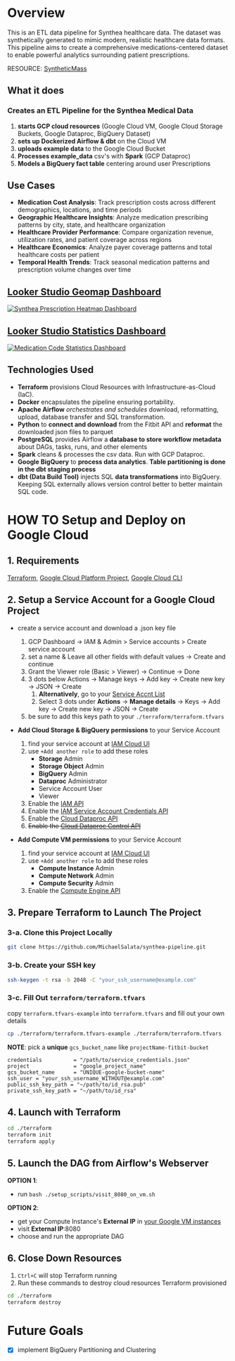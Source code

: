 # Overview
This is an ETL data pipeline for Synthea healthcare data. The dataset was synthetically generated to mimic modern, realistic healthcare data formats. This pipeline aims to create a comprehensive medications-centered dataset to enable powerful analytics surrounding patient prescriptions.

RESOURCE: [SyntheticMass](https://synthea.mitre.org/)

## What it does
### **Creates an ETL Pipeline** for the Synthea Medical Data
1. **starts GCP cloud resources** (Google Cloud VM, Google Cloud Storage Buckets, Google Dataproc, BigQuery Dataset)
2. **sets up Dockerized Airflow & dbt** on the Cloud VM
3. **uploads example data** to the Google Cloud Bucket
4. **Processes example_data** csv's with **Spark** (GCP Dataproc)
5. **Models a BigQuery fact table** centering around user Prescriptions

## Use Cases
- **Medication Cost Analysis**: Track prescription costs across different demographics, locations, and time periods
- **Geographic Healthcare Insights**: Analyze medication prescribing patterns by city, state, and healthcare organization
- **Healthcare Provider Performance**: Compare organization revenue, utilization rates, and patient coverage across regions
- **Healthcare Economics**: Analyze payer coverage patterns and total healthcare costs per patient
- **Temporal Health Trends**: Track seasonal medication patterns and prescription volume changes over time

## [Looker Studio Geomap Dashboard](https://lookerstudio.google.com/s/gSERWFPhl1A)
[![Synthea Prescription Heatmap Dashboard](https://github.com/MichaelSalata/synthea-pipeline/blob/main/imgs/Prescriptions_by_Location.png)](https://lookerstudio.google.com/s/gSERWFPhl1A)

## [Looker Studio Statistics Dashboard](https://lookerstudio.google.com/s/lv6t7ghdid4)
[![Medication Code Statistics Dashboard](https://github.com/MichaelSalata/synthea-pipeline/blob/main/imgs/Medication_Code_stats.png)](https://lookerstudio.google.com/s/lv6t7ghdid4)

## Technologies Used
- **Terraform** provisions Cloud Resources with Infrastructure-as-Cloud (IaC).
- **Docker** encapsulates the pipeline ensuring portability.
- **Apache Airflow** *orchestrates and schedules* download, reformatting, upload, database transfer and SQL transformation.
- **Python** to **connect and download** from the Fitbit API and **reformat** the downloaded json files to parquet
- **PostgreSQL** provides Airflow a **database to store workflow metadata** about DAGs, tasks, runs, and other elements
- **Spark** cleans & processes the csv data. Run with GCP Dataproc. 
- **Google BigQuery** to **process data analytics**. **Table partitioning is done in the dbt staging process**
- **dbt (Data Build Tool)** injects SQL **data transformations** into BigQuery. Keeping SQL externally allows version control better to better maintain SQL code.


# HOW TO Setup and Deploy on Google Cloud
## 1. Requirements
[Terraform](https://developer.hashicorp.com/terraform/install?product_intent=terraform),  [Google Cloud Platform Project](https://console.cloud.google.com/),  [Google Cloud CLI](https://cloud.google.com/sdk/docs/install)

## 2. Setup a Service Account for a Google Cloud Project
- create a service account and download a .json key file
	1. GCP Dashboard -> IAM & Admin > Service accounts > Create service account
	2. set a name & Leave all other fields with default values -> Create and continue
	3. Grant the Viewer role (Basic > Viewer) -> Continue -> Done
	4. 3 dots below Actions -> Manage keys -> Add key -> Create new key -> JSON -> Create
		1. **Alternatively**, go to your [Service Accnt List](https://console.cloud.google.com/iam-admin/serviceaccounts)
		2. Select 3 dots under **Actions** -> **Manage details** -> Keys -> Add key -> Create new key -> JSON -> Create
	5. be sure to add this keys path to your `./terraform/terraform.tfvars`

- **Add Cloud Storage & BigQuery permissions** to your Service Account
	1. find your service account at [IAM Cloud UI](https://console.cloud.google.com/iam-admin/iam) 
	2. use `+Add another role` to add these roles
		- **Storage** Admin
		- **Storage Object** Admin
		- **BigQuery** Admin
        - **Dataproc** Administrator
		- Service Account User
		- Viewer
	3. Enable the [IAM API](https://console.cloud.google.com/apis/library/iam.googleapis.com)
	4. Enable the [IAM Service Account Credentials API](https://console.cloud.google.com/apis/library/iamcredentials.googleapis.com)
	5. Enable the [Cloud Dataproc API](https://console.cloud.google.com/apis/library/dataproc.googleapis.com)
	6. ~~Enable the [Cloud Dataproc Control API](https://console.cloud.google.com/apis/library/dataproc.googleapis.com)~~
- **Add Compute VM permissions** to your Service Account
	1. find your service account at [IAM Cloud UI](https://console.cloud.google.com/iam-admin/iam) 
	2. use `+Add another role` to add these roles
		- **Compute Instance** Admin
		- **Compute Network** Admin
		- **Compute Security** Admin
	3. Enable the [Compute Engine API](https://console.cloud.google.com/apis/library/compute.googleapis.com)

## 3. Prepare Terraform to Launch The Project
### 3-a. Clone this Project Locally
```bash
git clone https://github.com/MichaelSalata/synthea-pipeline.git
```
### 3-b. Create your SSH key
```bash
ssh-keygen -t rsa -b 2048 -C "your_ssh_username@example.com"
```
### 3-c. Fill Out `terraform/terraform.tfvars`
copy `terraform.tfvars-example` into `terraform.tfvars` and fill out your own details
```bash
cp ./terraform/terraform.tfvars-example ./terraform/terraform.tfvars
```
**NOTE**: pick a **unique** `gcs_bucket_name` like  `projectName-fitbit-bucket`
```
credentials          = "/path/to/service_credentials.json"
project              = "google_project_name"
gcs_bucket_name      = "UNIQUE-google-bucket-name"
ssh_user = "your_ssh_username_WITHOUT@example.com"
public_ssh_key_path = "~/path/to/id_rsa.pub"
private_ssh_key_path = "~/path/to/id_rsa"
```
## 4. Launch with Terraform
```bash
cd ./terraform
terraform init
terraform apply
```
## 5. Launch the DAG from Airflow's Webserver
**OPTION 1**:
- run `bash ./setup_scripts/visit_8080_on_vm.sh`

**OPTION 2**:
- get your Compute Instance's **External IP** in [your Google VM instances](https://console.cloud.google.com/compute/instances)
- visit **External IP**:8080
- choose and run the appropriate DAG

## 6. Close Down Resources
1. `Ctrl+C` will stop Terraform running
2. Run these commands to destroy cloud resources Terraform provisioned
```bash
cd ./terraform
terraform destroy
```

# Future Goals
- [x] implement BigQuery Partitioning and Clustering
